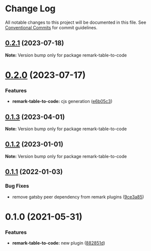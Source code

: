 # Change Log

All notable changes to this project will be documented in this file.
See [Conventional Commits](https://conventionalcommits.org) for commit guidelines.

## [0.2.1](https://github.com/adaltas/remark-gatsby-plugins/compare/remark-table-to-code@0.2.0...remark-table-to-code@0.2.1) (2023-07-18)

**Note:** Version bump only for package remark-table-to-code





# [0.2.0](https://github.com/adaltas/remark-gatsby-plugins/compare/remark-table-to-code@0.1.3...remark-table-to-code@0.2.0) (2023-07-17)


### Features

* **remark-table-to-code:** cjs generation ([e6b05c3](https://github.com/adaltas/remark-gatsby-plugins/commit/e6b05c3b195de67eea8965ddedab3292af57cbde))





## [0.1.3](https://github.com/adaltas/remark-gatsby-plugins/compare/remark-table-to-code@0.1.2...remark-table-to-code@0.1.3) (2023-04-01)

**Note:** Version bump only for package remark-table-to-code





## [0.1.2](https://github.com/adaltas/remark-gatsby-plugins/compare/remark-table-to-code@0.1.1...remark-table-to-code@0.1.2) (2023-01-01)

**Note:** Version bump only for package remark-table-to-code





## [0.1.1](https://github.com/adaltas/remark-gatsby-plugins/compare/remark-table-to-code@0.1.0...remark-table-to-code@0.1.1) (2022-01-03)


### Bug Fixes

* remove gatsby peer dependency from remark plugins ([9ce3a85](https://github.com/adaltas/remark-gatsby-plugins/commit/9ce3a8501f3b47807b9ffa44ba7e0ddcdcc7b34b))





# 0.1.0 (2021-05-31)


### Features

* **remark-table-to-code:** new plugin ([882851d](https://github.com/adaltas/remark-gatsby-plugins/commit/882851dc5c889e158cfb7647fd5672967547db1c))
